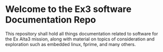 # Welcome to the Ex3 software Documentation Repo 
This repository shall hold all things documentation related to software for the Ex Alta3 mission, along with  material on topics of consideration and exploration such as embedded linux, fprime, and many others.
